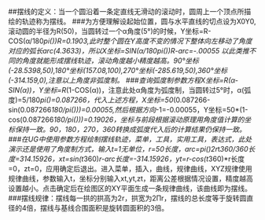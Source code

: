 ##摆线的定义：当一个圆沿着一条定直线无滑动的滚动时，圆周上一个顶点所描绘的轨迹称为摆线。
###为方便理解设起始位置，圆与水平直线的切点设为X0Y0,滚动圆的半径为R(50)，当圆转过一个α角度(5°)的时候，Y坐标=R-COS(α/180*pi())*R=0.1903,此时整个圆在Y高度不变的情况下整体向左移动了角度对应的弧长arc(4.3633)，所以X坐标=SIN(α/180*pi())*R-arc=-.00055
以此类推不同的角度就能形成摆线轨迹，滚动角度越小精度越高。90°坐标(-28.5398,50),180°坐标(157.08,100),270°坐标(-285.619,50),360°坐标(-314.159,0),注意以上角度非弧度制。
###查询弧度制参数方程X坐标=R*(α-SIN(α))，Y坐标=R*(1-COS(α))，注意此处α角度为弧度制，当圆转过5°时，α(弧度)=5/180*pi()=0.087266，代入上述方程，X坐标=50*(0.087266-sin(0.087266*180/pi()))=0.00055,然后根据方向*-1=-0.00055，Y坐标=50*(1-cos(0.087266*180/pi()))=0.19026，坐标与前段根据滚动原理用角度值计算的坐标保持一致。90，180，270，360转换成弧度代入后的计算结果仍保持一致。
###在UG中使用参数方程绘制摆线轨迹，菜单，工具，实用工具，表达式，此处演示还是使用了角度制方式，输入t=1无单位，r=50长度，arc=pi()*2*r*t*360/360长度=314.15926，xt=sin(t*360)*r-arc长度=-314.15926，yt=r-cos(t*360)*r长度=0，zt=0，应用确定后退出。进入菜单，插入，曲线，规律曲线，XYZ规律使用规律曲线，参数输入t，坐标分别输入xt,yt,zt，距离公差根据情况设置，精度越高设置越小。点击确定后在绘图区的XY平面生成一条规律曲线，该曲线即为摆线。
###摆线规律：摆线每一拱的拱高为2r，拱宽为2Πr，摆线的总长度等于旋转圆直径的4倍，摆线与基线合围面积是旋转圆面积的3倍。
